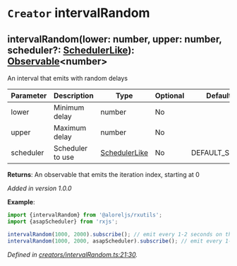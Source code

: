 # `Creator` intervalRandom

## intervalRandom(lower: number, upper: number, scheduler?: [SchedulerLike](https://rxjs.dev/api/index/interface/SchedulerLike)): [Observable](https://rxjs.dev/api/index/class/Observable)\<number>

An interval that emits with random delays

| **Parameter** | **Description** | **Type** | **Optional** | **Default value** |
|---------------|-----------------|----------|--------------|-------------------|
| lower | Minimum delay | <span>number</span> | No |  |
| upper | Maximum delay | <span>number</span> | No |  |
| scheduler | Scheduler to use | <span>[SchedulerLike](https://rxjs.dev/api/index/interface/SchedulerLike)</span> | No | DEFAULT_SCHEDULER |

**Returns**: An observable that emits the iteration index, starting at 0

*Added in version 1.0.0*

**Example**:
```typescript
import {intervalRandom} from '@aloreljs/rxutils';
import {asapScheduler} from 'rxjs';

intervalRandom(1000, 2000).subscribe(); // emit every 1-2 seconds on the default scheduler
intervalRandom(1000, 2000, asapScheduler).subscribe(); // emit every 1-2 seconds on the ASAP scheduler
```

*Defined in [creators/intervalRandom.ts:21:30](https://github.com/Alorel/rxutils/blob/0ae56ba/projects/rxutils/creators/intervalRandom.ts#L21).*
